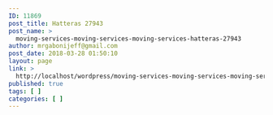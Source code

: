 ```yaml
---
ID: 11869
post_title: Hatteras 27943
post_name: >
  moving-services-moving-services-moving-services-hatteras-27943
author: mrgabonijeff@gmail.com
post_date: 2018-03-28 01:50:10
layout: page
link: >
  http://localhost/wordpress/moving-services-moving-services-moving-services-hatteras-27943/
published: true
tags: [ ]
categories: [ ]
---
```

